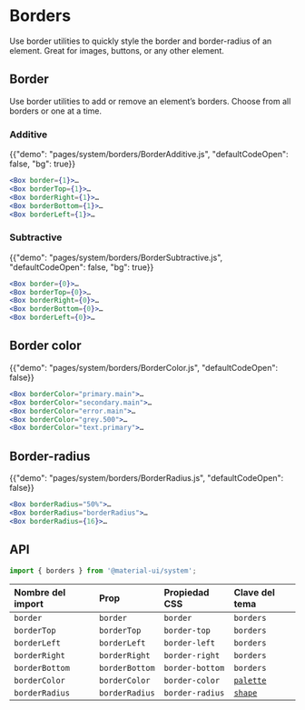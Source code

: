 # Borders

<p class="description">Use border utilities to quickly style the border and border-radius of an element. Great for images, buttons, or any other element.</p>

## Border

Use border utilities to add or remove an element’s borders. Choose from all borders or one at a time.

### Additive

{{"demo": "pages/system/borders/BorderAdditive.js", "defaultCodeOpen": false, "bg": true}}

```jsx
<Box border={1}>…
<Box borderTop={1}>…
<Box borderRight={1}>…
<Box borderBottom={1}>…
<Box borderLeft={1}>…
```

### Subtractive

{{"demo": "pages/system/borders/BorderSubtractive.js", "defaultCodeOpen": false, "bg": true}}

```jsx
<Box border={0}>…
<Box borderTop={0}>…
<Box borderRight={0}>…
<Box borderBottom={0}>…
<Box borderLeft={0}>…
```

## Border color

{{"demo": "pages/system/borders/BorderColor.js", "defaultCodeOpen": false}}

```jsx
<Box borderColor="primary.main">…
<Box borderColor="secondary.main">…
<Box borderColor="error.main">…
<Box borderColor="grey.500">…
<Box borderColor="text.primary">…
```

## Border-radius

{{"demo": "pages/system/borders/BorderRadius.js", "defaultCodeOpen": false}}

```jsx
<Box borderRadius="50%">…
<Box borderRadius="borderRadius">…
<Box borderRadius={16}>…
```

## API

```js
import { borders } from '@material-ui/system';
```

| Nombre del import | Prop           | Propiedad CSS   | Clave del tema                                                   |
|:----------------- |:-------------- |:--------------- |:---------------------------------------------------------------- |
| `border`          | `border`       | `border`        | `borders`                                                        |
| `borderTop`       | `borderTop`    | `border-top`    | `borders`                                                        |
| `borderLeft`      | `borderLeft`   | `border-left`   | `borders`                                                        |
| `borderRight`     | `borderRight`  | `border-right`  | `borders`                                                        |
| `borderBottom`    | `borderBottom` | `border-bottom` | `borders`                                                        |
| `borderColor`     | `borderColor`  | `border-color`  | [`palette`](/customization/default-theme/?expend-path=$.palette) |
| `borderRadius`    | `borderRadius` | `border-radius` | [`shape`](/customization/default-theme/?expend-path=$.shape)     |